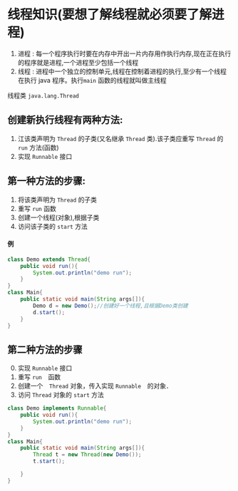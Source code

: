 线程知识(要想了解线程就必须要了解进程)
===

1. 进程 : 每一个程序执行时要在内存中开出一片内存用作执行内存,现在正在执行的程序就是进程,一个进程至少包括一个线程
2. 线程 : 进程中一个独立的控制单元,线程在控制着进程的执行,至少有一个线程在执行 java 程序。执行`main` 函数的线程就叫做主线程

线程类 `java.lang.Thread`

创建新执行线程有两种方法:
---

1. 江该类声明为 `Thread` 的子类(又名继承 `Thread` 类).该子类应重写 `Thread` 的 `run` 方法(函数)
1. 实现 `Runnable` 接口

第一种方法的步骤:
---

1. 将该类声明为 `Thread` 的子类
2. 重写 `run` 函数
3. 创建一个线程(对象),根据子类
4. 访问该子类的 `start` 方法

#### 例

```java
class Demo extends Thread{
    public void run(){
        System.out.println("demo run");
    }
}
class Main{
    public static void main(String args[]){
        Demo d = new Demo();//创建好一个线程,且根据Demo类创建
        d.start();
    } 
}
```

第二种方法的步骤
---
0. 实现 `Runnable` 接口
0. 重写 `run`　函数
3. 创建一个　`Thread` 对象，传入实现 `Runnable`　的对象．
4. 访问 `Thread` 对象的 `start` 方法

```java
class Demo implements Runnable{
    public void run(){
        System.out.println("demo run");
    }
}
class Main{
    public static void main(String args[]){
        Thread t = new Thread(new Demo());
        t.start();

    } 
}
```
